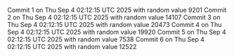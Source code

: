 Commit 1 on Thu Sep  4 02:12:15 UTC 2025 with random value 9201
Commit 2 on Thu Sep  4 02:12:15 UTC 2025 with random value 14107
Commit 3 on Thu Sep  4 02:12:15 UTC 2025 with random value 20473
Commit 4 on Thu Sep  4 02:12:15 UTC 2025 with random value 19920
Commit 5 on Thu Sep  4 02:12:15 UTC 2025 with random value 7538
Commit 6 on Thu Sep  4 02:12:15 UTC 2025 with random value 12522
